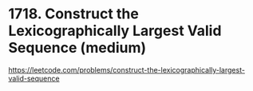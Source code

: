 # 1718. Construct the Lexicographically Largest Valid Sequence (medium)

https://leetcode.com/problems/construct-the-lexicographically-largest-valid-sequence
